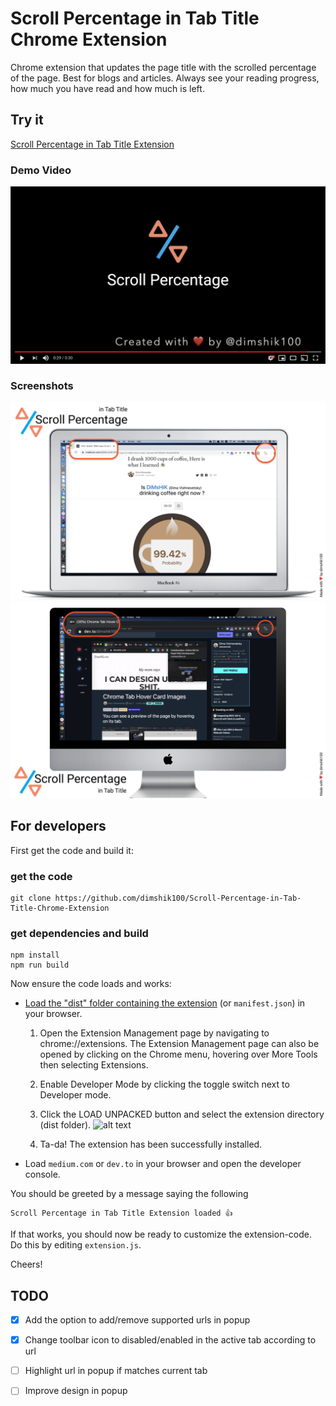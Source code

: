 
# Scroll Percentage in Tab Title Chrome Extension

Chrome extension that updates the page title with the scrolled percentage of the page. Best for blogs and articles. Always see your reading progress, how much you have read and how much is left.

## Try it

[Scroll Percentage in Tab Title Extension](https://chrome.google.com/webstore/detail/scroll-percentage-in-tab/fbohjeijkanpeamijojloonklakpncef)

### Demo Video

<a href="https://www.youtube.com/watch?v=4x18QXkK5Ko"><img src="./assets/youtube screenshot.png" alt="Scroll Percentage in Tab Title Chrome Extension"/></a>

### Screenshots

<img src="./assets/screenshot 1.png" alt="Scroll Percentage in Tab Title Chrome Extension screenshot" />
<img src="./assets/screenshot 2.png" alt="Scroll Percentage in Tab Title Chrome Extension screenshot" />

## For developers

First get the code and build it:

### get the code

``` shell
git clone https://github.com/dimshik100/Scroll-Percentage-in-Tab-Title-Chrome-Extension
```

### get dependencies and build

``` shell
npm install
npm run build
```

Now ensure the code loads and works:

* [Load the "dist" folder containing the extension](https://developer.chrome.com/extensions/getstarted) (or `manifest.json`) in
your browser.

    1. Open the Extension Management page by navigating to chrome://extensions.
        The Extension Management page can also be opened by clicking on the Chrome menu, hovering over More Tools then selecting Extensions.
    2. Enable Developer Mode by clicking the toggle switch next to Developer mode.
    3. Click the LOAD UNPACKED button and select the extension directory (dist folder).
![alt text](https://developer.chrome.com/static/images/get_started/load_extension.png)

    4. Ta-da! The extension has been successfully installed.

* Load `medium.com` or `dev.to` in your browser and open the developer console.

You should be greeted by a message saying the following

``` shell
Scroll Percentage in Tab Title Extension loaded 👍
```

If that works, you should now be ready to customize the
extension-code. Do this by editing `extension.js`.

Cheers!

## TODO

* [x] Add the option to add/remove supported urls in popup

* [x] Change toolbar icon to disabled/enabled in the active tab according to url

* [ ] Highlight url in popup if matches current tab

* [ ] Improve design in popup
